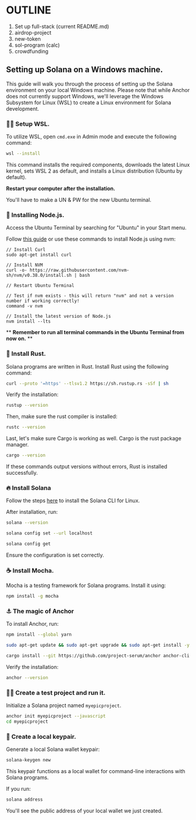 # OUTLINE
1. Set up full-stack (current README.md)
2. airdrop-project
3. new-token
4. sol-program (calc)
5. crowdfunding

## Setting up Solana on a Windows machine.

This guide will walk you through the process of setting up the Solana environment on your local Windows machine. Please note that while Anchor does not currently support Windows, we'll leverage the Windows Subsystem for Linux (WSL) to create a Linux environment for Solana development.

### 👩‍💻 Setup WSL.

To utilize WSL, open `cmd.exe` in Admin mode and execute the following command:

```bash
wsl --install
```

This command installs the required components, downloads the latest Linux kernel, sets WSL 2 as default, and installs a Linux distribution (Ubuntu by default). 

**Restart your computer after the installation.**

You'll have to make a UN & PW for the new Ubuntu terminal.

### 📀 Installing Node.js.
Access the Ubuntu Terminal by searching for "Ubuntu" in your Start menu. 

Follow [this guide](https://learn.microsoft.com/en-us/windows/dev-environment/javascript/nodejs-on-wsl) or use these commands to install Node.js using nvm:

```
// Install Curl
sudo apt-get install curl

// Install NVM
curl -o- https://raw.githubusercontent.com/nvm-sh/nvm/v0.38.0/install.sh | bash

// Restart Ubuntu Terminal

// Test if nvm exists - this will return "nvm" and not a version number if working correctly!
command -v nvm

// Install the latest version of Node.js
nvm install --lts
```

**
**Remember to run all terminal commands in the Ubuntu Terminal from now on.**
**

### 🦀 Install Rust.

Solana programs are written in Rust. Install Rust using the following command:

```bash
curl --proto '=https' --tlsv1.2 https://sh.rustup.rs -sSf | sh
```

Verify the installation:

```bash
rustup --version
```

Then, make sure the rust compiler is installed:

```bash
rustc --version
```

Last, let's make sure Cargo is working as well. Cargo is the rust package manager.

```bash
cargo --version
```

If these commands output versions without errors, Rust is installed successfully.

### 🔥 Install Solana

Follow the steps [here](https://docs.solana.com/cli/install-solana-cli-tools#use-solanas-install-tool) to install the Solana CLI for Linux. 

After installation, run:

```bash
solana --version
```

```bash
solana config set --url localhost
```

```bash
solana config get
```

Ensure the configuration is set correctly.

### ☕️ Install Mocha.

Mocha is a testing framework for Solana programs. Install it using:

```bash
npm install -g mocha
```

### ⚓️ The magic of Anchor

To install Anchor, run:

```bash
npm install --global yarn
```

```bash
sudo apt-get update && sudo apt-get upgrade && sudo apt-get install -y pkg-config build-essential libudev-dev libssl-dev
```

```bash
cargo install --git https://github.com/project-serum/anchor anchor-cli --locked
```

Verify the installation:

```bash
anchor --version
```

### 🏃‍♂️ Create a test project and run it.

Initialize a Solana project named `myepicproject`.

```bash
anchor init myepicproject --javascript
cd myepicproject
```

### 🔑 Create a local keypair.

Generate a local Solana wallet keypair:

```bash
solana-keygen new
```

This keypair functions as a local wallet for command-line interactions with Solana programs. 

If you run:

```bash
solana address
```

 You'll see the public address of your local wallet we just created.
